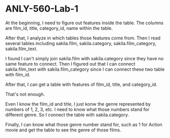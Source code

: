 # ANLY-560-Lab-1
At the beginning, I need to figure out features inside the table. The columns are film_id, title, category_id, name within the table. 

After that, I analyze in which tables those features come from. Then I read several tables including sakila.film, sakila.category, sakila.film_category, sakila.film_text. 

I found I can't simply join sakila.film with sakila.category since they have no same feature to connect. Then I figured out that I can connect sakila.film_text with sakila.film_category since I can connect these two table with film_id. 

After that, I can get a table with features of film_id, title, and category_id. 

That's not enough. 

Even I know the film_id and title, I just konw the genre represented by numbers of 1, 2, 3, etc. I need to know what those numbers stand for different genre. So I connect the table with sakila.category. 

Finally, I can know what those genre number stand for, such as 1 for Action movie and get the table to see the genre of those films. 

